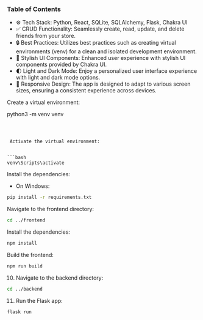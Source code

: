 
### Table of Contents

-   ⚙️ Tech Stack: Python, React, SQLite, SQLAlchemy, Flask, Chakra UI
-   ✅ CRUD Functionality: Seamlessly create, read, update, and delete friends from your store.
-   🔒 Best Practices: Utilizes best practices such as creating virtual environments (venv) for a clean and isolated development environment.
-   🎨 Stylish UI Components: Enhanced user experience with stylish UI components provided by Chakra UI.
-   🌓 Light and Dark Mode: Enjoy a personalized user interface experience with light and dark mode options.
-   📱 Responsive Design: The app is designed to adapt to various screen sizes, ensuring a consistent experience across devices.



 Create a virtual environment:


python3 -m venv venv
```



 Activate the virtual environment:


```bash
venv\Scripts\activate
```

 Install the dependencies:


-   On Windows:

```bash
pip install -r requirements.txt
```

 Navigate to the frontend directory:

```bash
cd ../frontend
```

 Install the dependencies:

```bash
npm install
```
 Build the frontend:

```bash
npm run build
```

10. Navigate to the backend directory:

```bash
cd ../backend
```

11. Run the Flask app:

```bash
flask run
```

